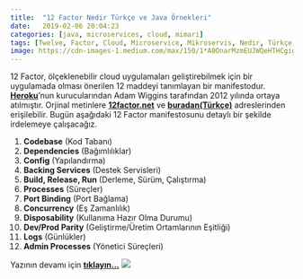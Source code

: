 ```yaml
---
title:  "12 Factor Nedir Türkçe ve Java Örnekleri"
date:   2019-02-06 20:04:23
categories: [java, microservices, cloud, mimari]
tags: [Twelve, Factor, Cloud, Microservice, Mikroservis, Nedir, Türkçe, Örnek, example, Java, Nasıl, Codebase, 12 Faktör, Mehmet Cem Yücel, Mehmet, Cem, Yücel, Yucel, maven]
image: https://cdn-images-1.medium.com/max/150/1*A0OnarMzmEUJWQeHTHCgig.png
---
```


12 Factor, ölçeklenebilir cloud uygulamaları geliştirebilmek için bir uygulamada olması önerilen 12 maddeyi tanımlayan bir manifestodur. <a style="font-weight:bold" href="https://www.heroku.com?utm_source=mehmetcemyucel.com&utm_medium=refferal&utm_campaign=blog" target="_blank">Heroku</a>’nun kurucularından Adam Wiggins tarafından 2012 yılında ortaya atılmıştır. Orjinal metinlere <a style="font-weight:bold" href="https://12factor.net?utm_source=mehmetcemyucel.com&utm_medium=refferal&utm_campaign=blog" target="_blank">12factor.net</a> ve <a style="font-weight:bold" href="https://12factor.net/tr/?utm_source=mehmetcemyucel.com&utm_medium=refferal&utm_campaign=blog" target="_blank">buradan(Türkçe)</a> adreslerinden erişilebilir. Bugün aşağıdaki 12 Factor manifestosunu detaylı bir şekilde irdelemeye çalışacağız.


1.  **Codebase**  (Kod Tabanı)
2.  **Dependencies**  (Bağımlılıklar)
3.  **Config**  (Yapılandırma)
4.  **Backing Services**  (Destek Servisleri)
5.  **Build, Release, Run**  (Derleme, Sürüm, Çalıştırma)
6.  **Processes**  (Süreçler)
7.  **Port Binding**  (Port Bağlama)
8.  **Concurrency**  (Eş Zamanlılık)
9.  **Disposability**  (Kullanıma Hazır Olma Durumu)
10.  **Dev/Prod Parity** (Geliştirme/Üretim Ortamlarının Eşitliği)
11.  **Logs**  (Günlükler)
12.  **Admin Processes**  (Yönetici Süreçleri)

Yazının devamı için 
<a style="font-weight:bold" href="https://medium.com/mehmetcemyucel/a9a7648fffb?utm_source=mehmetcemyucel.com&utm_medium=twelve-factor&utm_campaign=blog" target="_blank">tıklayın...</a>
![](https://cdn-images-1.medium.com/max/800/1*A0OnarMzmEUJWQeHTHCgig.png)